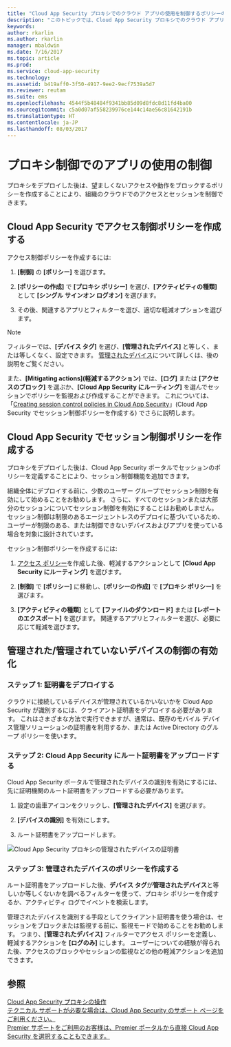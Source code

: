 ```yaml
---
title: "Cloud App Security プロキシでのクラウド アプリの使用を制御するポリシーの作成 | Microsoft Docs"
description: "このトピックでは、Cloud App Security プロキシでのクラウド アプリの使用を制御するポリシーを作成する方法について説明します。"
keywords: 
author: rkarlin
ms.author: rkarlin
manager: mbaldwin
ms.date: 7/16/2017
ms.topic: article
ms.prod: 
ms.service: cloud-app-security
ms.technology: 
ms.assetid: b419aff0-3f50-4917-9ee2-9ecf7539a5d7
ms.reviewer: reutam
ms.suite: ems
ms.openlocfilehash: 4544f5b48484f9341bb85d09d8fdc8d11fd4ba00
ms.sourcegitcommit: c5a0d07af558239976ce144c14ae56c81642191b
ms.translationtype: HT
ms.contentlocale: ja-JP
ms.lasthandoff: 08/03/2017
---
```

# <a name="controlling-app-use-with-proxy-control"></a>プロキシ制御でのアプリの使用の制御

プロキシをデプロイした後は、望ましくないアクセスや動作をブロックするポリシーを作成することにより、組織のクラウドでのアクセスとセッションを制御できます。

## <a name="create-access-control-policies-in-cloud-app-security"></a>Cloud App Security でアクセス制御ポリシーを作成する

アクセス制御ポリシーを作成するには:

1.  **[制御]** の **[ポリシー]** を選びます。

2.  **[ポリシーの作成]** で **[プロキシ ポリシー]** を選び、**[アクティビティの種類]** として **[シングル サインオン ログオン]** を選びます。

3.  その後、関連するアプリとフィルターを選び、適切な軽減オプションを選びます。

>[!NOTE]
> フィルターでは、**[デバイス タグ]** を選び、**[管理されたデバイス]** と等しく、または等しくなく、設定できます。 [管理されたデバイス](#_Managed_devices)について詳しくは、後の説明をご覧ください。

また、**[Mitigating actions]\(軽減するアクション\)** では、**[ログ]** または **[アクセスのブロック]** を選ぶか、**[Cloud App Security にルーティング]** を選んでセッションでポリシーを監視および作成することができます。 これについては、「[Creating session control policies in Cloud App Security](#_Creating_session_control)」(Cloud App Security でセッション制御ポリシーを作成する) でさらに説明します。

## <a name="create-session-control-policies-in-cloud-app-security"></a>Cloud App Security でセッション制御ポリシーを作成する 

プロキシをデプロイした後は、Cloud App Security ポータルでセッションのポリシーを定義することにより、セッション制御機能を追加できます。

組織全体にデプロイする前に、少数のユーザー グループでセッション制御を有効にして始めることをお勧めします。 さらに、すべてのセッションまたは大部分のセッションについてセッション制御を有効にすることはお勧めしません。 セッション制御は制限のあるエージェントレスのデプロイに基づいているため、ユーザーが制限のある、または制御できないデバイスおよびアプリを使っている場合を対象に設計されています。

セッション制御ポリシーを作成するには:

1.  [アクセス ポリシー](#working-with-proxy-control-features)を作成した後、軽減するアクションとして **[Cloud App Security にルーティング]** を選びます。

2.  **[制御]** で **[ポリシー]** に移動し、**[ポリシーの作成]** で **[プロキシ ポリシー]** を選びます。

3.  **[アクティビティの種類]** として **[ファイルのダウンロード]** または **[レポートのエクスポート]** を選びます。 関連するアプリとフィルターを選び、必要に応じて軽減を選びます。

## <a name="enabling-managedunmanaged-device-control"></a>管理された/管理されていないデバイスの制御の有効化

### <a name="step-1-deploy-certificates"></a>ステップ 1: 証明書をデプロイする

クラウドに接続しているデバイスが管理されているかいないかを Cloud App Security が識別するには、クライアント証明書をデプロイする必要があります。 これはさまざまな方法で実行できますが、通常は、既存のモバイル デバイス管理ソリューションの証明書を利用するか、または Active Directory のグループ ポリシーを使います。

### <a name="step-2-upload-the-root-certificate-to-cloud-app-security"></a>ステップ 2: Cloud App Security にルート証明書をアップロードする

Cloud App Security ポータルで管理されたデバイスの識別を有効にするには、先に証明機関のルート証明書をアップロードする必要があります。

1.  設定の歯車アイコンをクリックし、**[管理されたデバイス]** を選びます。

2.  **[デバイスの識別]** を有効にします。

3. ルート証明書をアップロードします。

![Cloud App Security プロキシの管理されたデバイスの証明書](./media/managed-device-cert.png)

### <a name="step-3-create-managed-device-policies"></a>ステップ 3: 管理されたデバイスのポリシーを作成する

ルート証明書をアップロードした後、**デバイス タグ**が**管理されたデバイス**と等しいか等しくないかを調べるフィルターを使って、プロキシ ポリシーを作成するか、アクティビティ ログでイベントを検索します。

管理されたデバイスを識別する手段としてクライアント証明書を使う場合は、セッションをブロックまたは監視する前に、監視モードで始めることをお勧めします。 つまり、**[管理されたデバイス]** フィルターでアクセス ポリシーを定義し、軽減するアクションを **[ログのみ]** にします。 ユーザーについての経験が得られた後、アクセスのブロックやセッションの監視などの他の軽減アクションを追加できます。


## <a name="see-also"></a>参照  
[Cloud App Security プロキシの操作](proxy-intro.md)   
[テクニカル サポートが必要な場合は、Cloud App Security のサポート ページをご利用ください。](http://support.microsoft.com/oas/default.aspx?prid=16031)   
[Premier サポートをご利用のお客様は、Premier ポータルから直接 Cloud App Security を選択することもできます。](https://premier.microsoft.com/)  
  